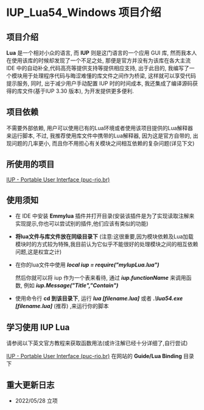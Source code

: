 # IUP_Lua54_Windows 项目介绍

## 项目介绍

**Lua** 是一个相对小众的语言, 而 **IUP** 则是这门语言的一个应用 GUI 库, 然而我本人在使用该库的时候却发现了一个不足之处, 那便是官方并没有为该库在各大主流 IDE 中的自动补全,代码高亮等提供支持等提供相应支持, 出于此目的, 我编写了一个模块用于处理程序代码与晦涩难懂的库文件之间作为桥梁, 这样就可以享受代码提示服务, 同时, 出于减少用户手动配置 IUP 时的时间成本, 我还集成了编译源码获得的库文件(基于IUP 3.30 版本), 为开发提供更多便利.

## 项目依赖

不需要外部依赖, 用户可以使用已有的Lua环境或者使用该项目提供的Lua解释器来运行脚本, 不过, 我推荐使用库文件中携带的Lua解释器, 因为这是官方自带的, 出现问题的几率更小, 而且你不用担心有关模块之间相互依赖的复杂问题(详见下文)

## 所使用的项目

[IUP - Portable User Interface (puc-rio.br)](https://www.tecgraf.puc-rio.br/iup/)

## 使用须知

- 在 IDE 中安装 **Emmylua** 插件并打开目录(安装该插件是为了实现读取注解来实现提示,你也可以尝试别的插件,他们应该有类似的功能)
- **将lua文件与库文件放在同级目录下** (注意:这很重要,因为模块依赖及Lua加载模块时的方式较为特殊,我目前认为它似乎不能很好的处理模块之间的相互依赖问题,这是权宜之计)
- 在你的lua文件中使用 ***local iup = require("myIupLua.lua")*** 
 
  然后你就可以将 iup 作为一个表来看待, 通过 ***iup.functionName*** 来调用函数, 例如 ***iup.Message("Title","Contain")***
- 使用命令行 **cd 到该目录下**, 运行 ***lua [filename.lua]*** 或者 ***.\\lua54.exe [filename.lua]*** (推荐) ,来运行你的脚本

## 学习使用 IUP Lua

请参阅以下英文官方教程来获取函数用法(或许注解已经十分详细了,自行尝试)

[IUP - Portable User Interface (puc-rio.br)](https://www.tecgraf.puc-rio.br/iup/) 在网站的 **Guide/Lua Binding** 目录下

## 重大更新日志

- 2022/05/28 立项
